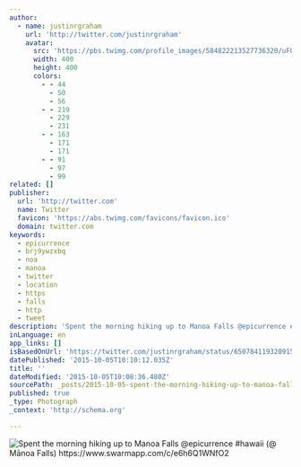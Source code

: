```yaml
---
author:
  - name: justinrgraham
    url: 'http://twitter.com/justinrgraham'
    avatar:
      src: 'https://pbs.twimg.com/profile_images/584822213527736320/uFOmBLw6_400x400.jpg'
      width: 400
      height: 400
      colors:
        - - 44
          - 50
          - 56
        - - 219
          - 229
          - 231
        - - 163
          - 171
          - 171
        - - 91
          - 97
          - 99
related: []
publisher:
  url: 'http://twitter.com'
  name: Twitter
  favicon: 'https://abs.twimg.com/favicons/favicon.ico'
  domain: twitter.com
keywords:
  - epicurrence
  - brj9ywzxbq
  - noa
  - manoa
  - twitter
  - location
  - https
  - falls
  - http
  - tweet
description: 'Spent the morning hiking up to Manoa Falls @epicurrence #hawaii (@ Mānoa Falls) https://www.swarmapp.com/c/e6h6Q1WNfO2'
inLanguage: en
app_links: []
isBasedOnUrl: 'https://twitter.com/justinrgraham/status/650784119320915968'
datePublished: '2015-10-05T10:10:12.035Z'
title: ''
dateModified: '2015-10-05T10:08:36.480Z'
sourcePath: _posts/2015-10-05-spent-the-morning-hiking-up-to-manoa-falls-epicurrence-haw.md
published: true
_type: Photograph
_context: 'http://schema.org'

---
```

![Spent the morning hiking up to Manoa Falls &commat;epicurrence &num;hawaii &lpar;&commat; Mānoa Falls&rpar; https&colon;&sol;&sol;www&period;swarmapp&period;com&sol;c&sol;e6h6Q1WNfO2](https://pbs.twimg.com/media/CQgMtUcWEAAwsFH.jpg:large)